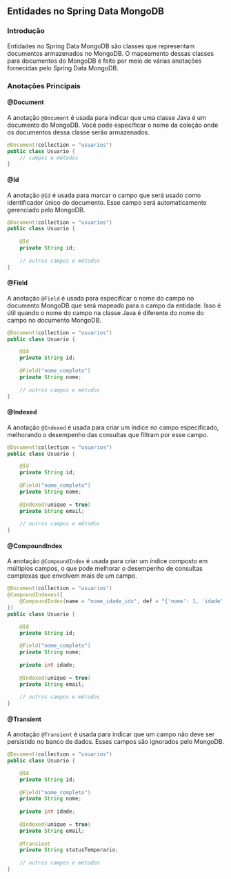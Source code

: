 ## Entidades no Spring Data MongoDB

### Introdução

Entidades no Spring Data MongoDB são classes que representam documentos armazenados no MongoDB. O mapeamento dessas classes para documentos do MongoDB é feito por meio de várias anotações fornecidas pelo Spring Data MongoDB.

### Anotações Principais

#### @Document

A anotação `@Document` é usada para indicar que uma classe Java é um documento do MongoDB. Você pode especificar o nome da coleção onde os documentos dessa classe serão armazenados.

```java
@Document(collection = "usuarios")
public class Usuario {
    // campos e métodos
}
```

#### @Id

A anotação `@Id` é usada para marcar o campo que será usado como identificador único do documento. Esse campo será automaticamente gerenciado pelo MongoDB.

```java
@Document(collection = "usuarios")
public class Usuario {
    
    @Id
    private String id;
    
    // outros campos e métodos
}
```

#### @Field

A anotação `@Field` é usada para especificar o nome do campo no documento MongoDB que será mapeado para o campo da entidade. Isso é útil quando o nome do campo na classe Java é diferente do nome do campo no documento MongoDB.

```java
@Document(collection = "usuarios")
public class Usuario {

    @Id
    private String id;
    
    @Field("nome_completo")
    private String nome;
    
    // outros campos e métodos
}
```

#### @Indexed

A anotação `@Indexed` é usada para criar um índice no campo especificado, melhorando o desempenho das consultas que filtram por esse campo.

```java
@Document(collection = "usuarios")
public class Usuario {

    @Id
    private String id;
    
    @Field("nome_completo")
    private String nome;
    
    @Indexed(unique = true)
    private String email;
    
    // outros campos e métodos
}
```

#### @CompoundIndex

A anotação `@CompoundIndex` é usada para criar um índice composto em múltiplos campos, o que pode melhorar o desempenho de consultas complexas que envolvem mais de um campo.

```java
@Document(collection = "usuarios")
@CompoundIndexes({
    @CompoundIndex(name = "nome_idade_idx", def = "{'nome': 1, 'idade': -1}")
})
public class Usuario {

    @Id
    private String id;
    
    @Field("nome_completo")
    private String nome;
    
    private int idade;
    
    @Indexed(unique = true)
    private String email;
    
    // outros campos e métodos
}
```

#### @Transient

A anotação `@Transient` é usada para indicar que um campo não deve ser persistido no banco de dados. Esses campos são ignorados pelo MongoDB.

```java
@Document(collection = "usuarios")
public class Usuario {

    @Id
    private String id;
    
    @Field("nome_completo")
    private String nome;
    
    private int idade;
    
    @Indexed(unique = true)
    private String email;
    
    @Transient
    private String statusTemporario;
    
    // outros campos e métodos
}
```